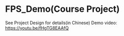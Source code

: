 # FPS_Demo(Course Project)
See Project Design for details(in Chinese)
Demo video: https://youtu.be/fHgTG8EAAfQ
